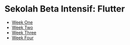 # Sekolah Beta Intensif: Flutter

- [Week One](lib/week_one)
- [Week Two](lib/week_two)
- [Week Three](lib/week_three)
- [Week Four](lib/week_four)
